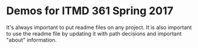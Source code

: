 # Demos for ITMD 361 Spring 2017 

It's always important to put readme files on any project.
It is also important to use the readme file by updating it with path decisions and important "about" information. 

